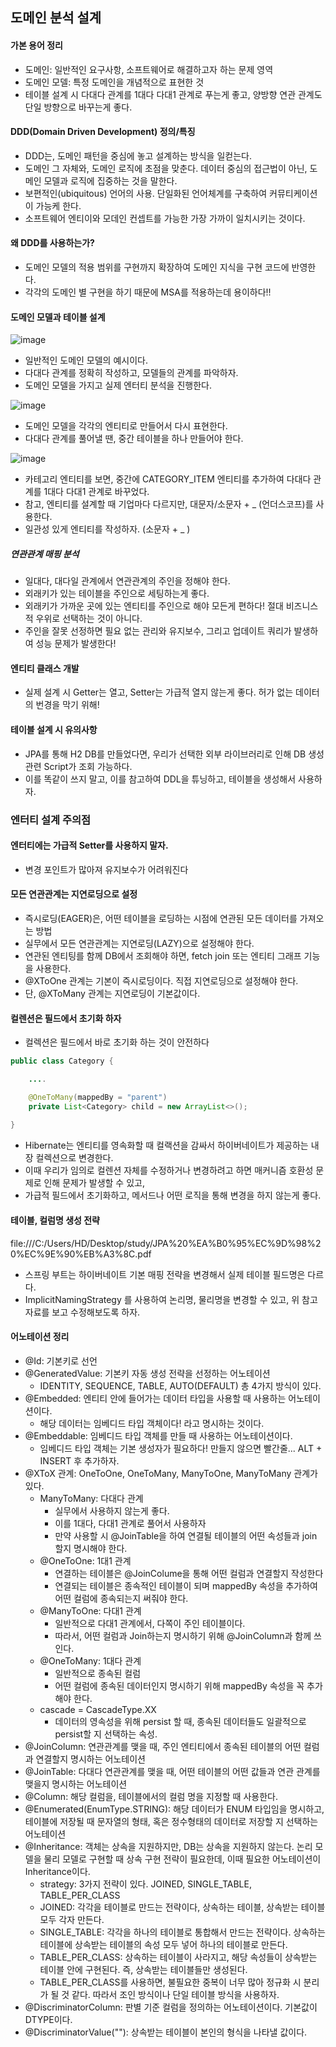## 도메인 분석 설계

#### 가본 용어 정리
- 도메인: 일반적인 요구사항, 소프트웨어로 해결하고자 하는 문제 영역
- 도메인 모델: 특정 도메인을 개념적으로 표현한 것
- 테이블 설계 시 다대다 관계를 1대다 다대1 관계로 푸는게 좋고, 양방향 연관 관계도 단일 방향으로 바꾸는게 좋다. 

#### DDD(Domain Driven Development) 정의/특징
- DDD는, 도메인 패턴을 중심에 놓고 설계하는 방식을 일컫는다. 
- 도메인 그 자체와, 도메인 로직에 초점을 맞춘다. 데이터 중심의 접근법이 아닌, 도메인 모델과 로직에 집중하는 것을 말한다. 
- 보편적인(ubiquitous) 언어의 사용. 단일화된 언어체계를 구축하여 커뮤티케이션이 가능케 한다.
- 소프트웨어 엔티이와 모데인 컨셉트를 가능한 가장 가까이 일치시키는 것이다. 

#### 왜 DDD를 사용하는가? 
- 도메인 모델의 적용 범위를 구현까지 확장하여 도메인 지식을 구현 코드에 반영한다. 
- 각각의 도메인 별 구현을 하기 때문에 MSA를 적용하는데 용이하다!! 

#### 도메인 모델과 테이블 설계

![image](https://user-images.githubusercontent.com/24373728/177063150-95564f81-0691-44f7-888a-1c729ccc35a6.png)

- 일반적인 도메인 모델의 예시이다.
- 다대다 관계를 정확히 작성하고, 모델들의 관계를 파악하자.
- 도메인 모델을 가지고 실제 엔터티 분석을 진행한다. 

![image](https://user-images.githubusercontent.com/24373728/177063200-dca578d1-bd78-432e-9ed8-29d15d52c596.png)

- 도메인 모델을 각각의 엔티티로 만들어서 다시 표현한다. 
- 다대다 관계를 풀어낼 땐, 중간 테이블을 하나 만들어야 한다. 

![image](https://user-images.githubusercontent.com/24373728/177063672-888b3e36-9220-4887-bb62-7017e4404363.png)

- 카테고리 엔티티를 보면, 중간에 CATEGORY_ITEM 엔티티를 추가하여 다대다 관계를 1대다 다대1 관계로 바꾸었다.
- 참고, 엔티티를 설계할 때 기업마다 다르지만, 대문자/소문자 + _ (언더스코프)를 사용한다.
- 일관성 있게 엔티티를 작성하자. (소문자 + _ )

##### 연관관계 매핑 분석
- 일대다, 대다일 관계에서 연관관계의 주인을 정해야 한다.
- 외래키가 있는 테이블을 주인으로 세팅하는게 좋다. 
- 외래키가 가까운 곳에 있는 엔티티를 주인으로 해야 모든게 편하다! 절대 비즈니스적 우위로 선택하는 것이 아니다.
- 주인을 잘못 선정하면 필요 없는 관리와 유지보수, 그리고 업데이트 쿼리가 발생하여 성능 문제가 발생한다!

#### 엔티티 클래스 개발
- 실제 설계 시 Getter는 열고, Setter는 가급적 열지 않는게 좋다. 허가 없는 데이터의 번경을 막기 위해! 

#### 테이블 설계 시 유의사항
- JPA를 통해 H2 DB를 만들었다면, 우리가 선택한 외부 라이브러리로 인해 DB 생성 관련 Script가 조회 가능하다.
- 이를 똑같이 쓰지 말고, 이를 참고하여 DDL을 튜닝하고, 테이블을 생성해서 사용하자. 

### 엔터티 설계 주의점
#### 엔터티에는 가급적 Setter를 사용하지 말자.
- 변경 포인트가 많아져 유지보수가 어려워진다

#### 모든 연관관계는 지연로딩으로 설정
- 즉시로딩(EAGER)은, 어떤 테이블을 로딩하는 시점에 연관된 모든 데이터를 가져오는 방법
- 실무에서 모든 연관관계는 지연로딩(LAZY)으로 설정해야 한다.
- 연관된 엔티팅를 함께 DB에서 조회해야 하면, fetch join 또는 엔티티 그래프 기능을 사용한다.
- @XToOne 관계는 기본이 즉시로딩이다. 직접 지연로딩으로 설정해야 한다. 
- 단, @XToMany 관계는 지연로딩이 기본값이다. 

#### 컬렌션은 필드에서 초기화 하자
- 컬렉션은 필드에서 바로 초기화 하는 것이 안전하다
```JAVA
public class Category {

    ....

    @OneToMany(mappedBy = "parent")
    private List<Category> child = new ArrayList<>();
    
}
```
- Hibernate는 엔티티를 영속화할 때 컬랙션을 감싸서 하이버네이트가 제공하는 내장 컬렉션으로 변경한다. 
- 이때 우리가 임의로 컬렌션 자체를 수정하거나 변경하려고 하면 매커니즘 호환성 문제로 인해 문제가 발생할 수 있고,
- 가급적 필드에서 초기화하고, 메서드나 어떤 로직을 통해 변경을 하지 않는게 좋다.

#### 테이블, 컬럼명 생성 전략
file:///C:/Users/HD/Desktop/study/JPA%20%EA%B0%95%EC%9D%98%20%EC%9E%90%EB%A3%8C.pdf
- 스프링 부트는 하이버네이트 기본 매핑 전략을 변경해서 실제 테이블 필드명은 다르다. 
- ImplicitNamingStrategy 를 사용하여 논리명, 물리명을 변경할 수 있고, 위 참고 자료를 보고 수정해보도록 하자. 

#### 어노테이션 정리
- @Id: 기본키로 선언
- @GeneratedValue: 기본키 자동 생성 전략을 선정하는 어노테이션
    - IDENTITY, SEQUENCE, TABLE, AUTO(DEFAULT) 총 4가지 방식이 있다. 
- @Embedded: 엔티티 안에 들어가는 데이터 타입을 사용할 때 사용하는 어노테이션이다.
    - 해당 데이터는 임베디드 타입 객체이다! 라고 명시하는 것이다. 
- @Embeddable: 임베디드 타입 객체를 만들 때 사용하는 어노테이션이다. 
    - 임베디드 타입 객체는 기본 생성자가 필요하다! 만들지 않으면 빨간줄... ALT + INSERT 후 추가하자.
- @XToX 관계: OneToOne, OneToMany, ManyToOne, ManyToMany 관계가 있다. 
    - ManyToMany: 다대다 관계
        - 실무에서 사용하지 않는게 좋다. 
        - 이를 1대다, 다대1 관계로 풀어서 사용하자
        - 만약 사용할 시 @JoinTable을 하여 연결될 테이블의 어떤 속성들과 join 할지 명시해야 한다. 
    - @OneToOne: 1대1 관계
        - 연결하는 테이블은 @JoinColume을 통해 어떤 컬럼과 연결할지 작성한다
        - 연결되는 테이블은 종속적인 테이블이 되며 mappedBy 속성을 추가하여 어떤 컬럼에 종속되는지 써줘야 한다. 
    - @ManyToOne: 다대1 관계
        - 일반적으로 다대1 관계에서, 다쪽이 주인 테이블이다. 
        - 따라서, 어떤 컬럼과 Join하는지 명시하기 위해 @JoinColumn과 함께 쓰인다.
    - @OneToMany: 1대다 관계
        - 일반적으로 종속된 컬럼
        - 어떤 컬럼에 종속된 데이터인지 명시하기 위해 mappedBy 속성을 꼭 추가해야 한다. 
    - cascade = CascadeType.XX
        - 데이터의 영속성을 위해 persist 할 때, 종속된 데이터들도 일괄적으로 persist할 지 선택하는 속성.
- @JoinColumn: 연관관계를 맺을 때, 주인 엔티티에서 종속된 테이블의 어떤 컬럼과 연결할지 명시하는 어노테이션
- @JoinTable: 다대다 연관관계를 맺을 때, 어떤 테이블의 어떤 값들과 연관 관계를 맺을지 명시하는 어노테이션
- @Column: 해당 컬럼을, 테이블에서의 컬럼 명을 지정할 때 사용한다. 
- @Enumerated(EnumType.STRING): 해당 데이터가 ENUM 타입임을 명시하고, 테이블에 저장될 때 문자열의 형태, 혹은 정수형태의 데이터로 저장할 지 선택하는 어노테이션
- @Inheritance: 객체는 상속을 지원하지만, DB는 상속을 지원하지 않는다. 논리 모델을 물리 모델로 구현할 때 상속 구현 전략이 필요한데, 이때 필요한 어노테이션이 Inheritance이다.
    - strategy: 3가지 전략이 있다. JOINED, SINGLE_TABLE, TABLE_PER_CLASS
    - JOINED: 각각을 테이블로 만드는 전략이다, 상속하는 테이블, 상속받는 테이블 모두 각자 만든다. 
    - SINGLE_TABLE: 각각을 하나의 테이블로 통합해서 만드는 전략이다. 상속하는 테이블에 상속받는 테이블의 속성 모두 넣어 하나의 테이블로 만든다.
    - TABLE_PER_CLASS: 상속하는 테이블이 사라지고, 해당 속성들이 상속받는 테이블 안에 구현된다. 즉, 상속받는 테이블들만 생성된다. 
    - TABLE_PER_CLASS를 사용하면, 불필요한 중복이 너무 많아 정규화 시 분리가 될 것 같다. 따라서 조인 방식이나 단일 테이블 방식을 사용하자. 
- @DiscriminatorColumn: 판별 기준 컬럼을 정의하는 어노테이션이다. 기본값이 DTYPE이다. 
- @DiscriminatorValue(""): 상속받는 테이블이 본인의 형식을 나타낼 값이다. 
